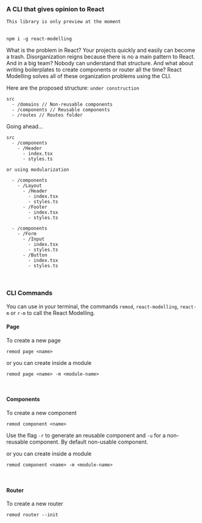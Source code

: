 ### A CLI that gives opinion to React

`This library is only preview at the moment`
<br/><br/>

`npm i -g react-modelling`
<br>

What is the problem in React? Your projects quickly and easily can become a trash. Disorganization reigns because there is no a main pattern to React. And in a big team? Nobody can understand that structure. And what about writing boilerplates to create components or router all the time? React Modelling solves all of these organization problems using the CLI.

Here are the proposed structure: `under construction`

```
src
  - /domains // Non-reusable components
  - /components // Reusable components
  - /routes // Routes folder
```

Going ahead...

```
src
  - /components
    - /Header
      - index.tsx
      - styles.ts

or using modularization

  - /components
    - /Layout
      - /Header
        - index.tsx
        - styles.ts
      - /Footer
        - index.tsx
        - styles.ts

  - /components
    - /Form
      - /Input
        - index.tsx
        - styles.ts
      - /Button
        - index.tsx
        - styles.ts
```

<br/>

### CLI Commands

You can use in your terminal, the commands `remod`, `react-modelling`, `react-m` or `r-m` to call the React Modelling.

#### Page

To create a new page

```
remod page <name>
```

or you can create inside a module

```
remod page <name> -m <module-name>
```

<br>

#### Components

To create a new component

```
remod component <name>
```

Use the flag `-r` to generate an reusable component and `-u` for a non-reusable component. By default non-usable component.

or you can create inside a module

```
remod component <name> -m <module-name>
```

<br>

#### Router

To create a new router

```
remod router --init
```
